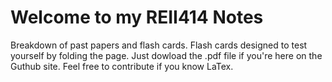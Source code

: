 # Welcome to my REII414 Notes

Breakdown of past papers and flash cards. Flash cards designed to test yourself by folding the page. Just dowload the .pdf file if you're here on the Guthub site. Feel free to contribute if you know LaTex. 
